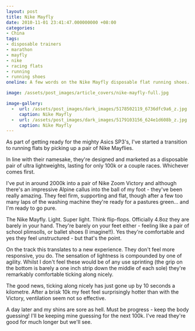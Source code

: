 ```yaml
---
layout: post
title: Nike Mayfly
date: 2010-11-01 23:41:47.000000000 +08:00
categories:
- China
tags:
- disposable trainers
- marathon
- mayfly
- nike
- racing flats
- running
- running shoes
oneline: A few words on the Nike Mayfly disposable flat running shoes.

image: /assets/post_images/article_covers/nike-mayfly-full.jpg

image-gallery:
  -  url: /assets/post_images/dark_images/5178502119_6736dfc9a6_z.jpg
     caption: Nike Mayfly
  -  url: /assets/post_images/dark_images/5179103156_624e1d608b_z.jpg
     caption: Nike Mayfly
---
```

As part of getting ready for the mighty Asics SP3's, I've started a transition to running flats by picking up a pair of Nike Mayflies.

In line with their namesake, they're designed and marketed as a disposable pair of ultra lightweights, lasting for only 100k or a couple races. Whichever comes first.

I've put in around 2000k into a pair of Nike Zoom Victory and although there's an impressive Alpine callus into the ball of my foot - they've been really amazing. They feel firm, supporting and flat, though after a few too many laps of the washing machine they're ready for a pastures green... and I'm ready to go pure.

The Nike Mayfly. Light. Super light. Think flip-flops. Officially 4.8oz they are barely in your hand. They're barely on your feet either - feeling like a pair of school plimsolls, or ballet shoes (I imagine!!). Yes they're comfortable and yes they feel unstructured - but that's the point.

On the track this translates to a new experience. They don't feel more responsive, you do. The sensation of lightness is compounded by one of agility. Whilst I don't feel these would be of any use sprinting (the grip on the bottom is barely a one inch strip down the middle of each sole) they're remarkably comfortable ticking along nicely.

The good news, ticking along nicely has just gone up by 10 seconds a kilometre. After a brisk 10k my feet feel surprisingly hotter than with the Victory, ventilation seem not so effective. 

A day later and my shins are sore as hell. Must be progress - keep the body guessing! I'll be keeping mine guessing for the next 100k. I've read they're good for much longer but we'll see.

